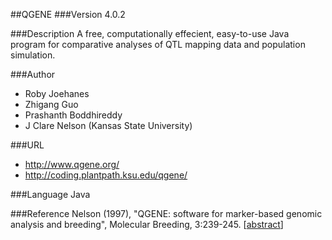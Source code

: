 ##QGENE
###Version
4.0.2

###Description
A free, computationally effecient, easy-to-use Java program for comparative analyses of QTL mapping data and population simulation.

###Author
* Roby Joehanes
* Zhigang Guo
* Prashanth Boddhireddy
* J Clare Nelson (Kansas State University)

###URL
* http://www.qgene.org/
* http://coding.plantpath.ksu.edu/qgene/

###Language
Java

###Reference
Nelson (1997), "QGENE: software for marker-based genomic analysis and breeding", Molecular Breeding, 3:239-245\. [[abstract](http://dx.doi.org/10.1023/A:1009604312050)]


